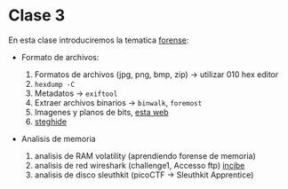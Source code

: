 # Clase 3

En esta clase introduciremos la tematica [forense](https://ctf101.org/forensics/overview/):

* Formato de archivos:
    1. Formatos de archivos (jpg, png, bmp, zip) -> utilizar 010 hex editor
    3. `hexdump -C`
    2. Metadatos -> `exiftool`
    3. Extraer archivos binarios -> `binwalk`, `foremost`
    4. Imagenes y planos de bits, [esta web](https://georgeom.net/StegOnline/upload)
    5. [steghide](https://steghide.sourceforge.net/)

* Analisis de memoria
    1. analisis de RAM volatility (aprendiendo forense de memoria)
    2. analisis de red wireshark (challenge1, Accesso ftp) [incibe](https://www.incibe.es/ed2026/talento-hacker/academia-hacker/retosdescargables)
    3. analisis de disco sleuthkit (picoCTF -> Sleuthkit Apprentice)
